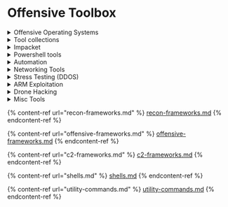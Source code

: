 # Offensive Toolbox

<details>

<summary>Offensive Operating Systems</summary>

* [Kali Linux](https://www.kali.org/) - The one, the only. Kali Linux is an open-source, Debian-based Linux distribution geared towards various information security tasks, such as Penetration Testing, Security Research, Computer Forensics and Reverse Engineering.
  * [pimpmykali](https://github.com/Dewalt-arch/pimpmykali) - Fixes for new imported Kali Linux virtual machines
  * _Penetration Testing: Using Kali Linux - pg. 55_
* [ParrotOS](https://parrotsec.org/) - Parrot OS, the flagship product of Parrot Security is a GNU/Linux distribution based on Debian and designed with Security and Privacy in mind. It includes a full portable laboratory for all kinds of cyber security operations, from pentesting to digital forensics and reverse engineering, but it also includes everything needed to develop your own software or keep your data secure.
* [Commando-VM](https://github.com/fireeye/commando-vm) - Complete Mandiant Offensive VM (Commando VM), a fully customizable Windows-based pentesting virtual machine distribution.
* [ThreatBox](https://github.com/threatexpress/threatbox) - A handy offensive linux distro that uses a set of Ansible playbooks for automation and deployment.
* [AriaCloud](https://github.com/iknowjason/AriaCloud) - A remote penetration testing Docker container, with a focus on including cloud penetration testing tools for Azure, AWS, and GCP.
* [https://blackarch.org/](https://blackarch.org/index.html) - Offensive Distrobution based on Arch.
* ****[Exegol](https://github.com/ShutdownRepo/Exegol) - Exegol is a fully configured docker with many useful additional tools, resources (scripts and binaries for privesc, credential theft etc.) and some configuration (oh-my-zsh, history, aliases, colorized output for some tools). It can be used in pentest engagements, bugbounty, CTF, HackTheBox, OSCP lab & exam and so on.
  * [https://hakin9.org/exegol-a-fully-featured-and-community-driven-hacking-environment/](https://hakin9.org/exegol-a-fully-featured-and-community-driven-hacking-environment/)

</details>

<details>

<summary>Tool collections</summary>

* [Awesome Lists Collection: Security Tools](https://github.com/tina1998612/Awesome-Security-Tool-List)
* [A Complete Penetration Testing & Hacking Tools List for Hackers & Security Professionals : ](https://www.reddit.com/r/HowToHack/comments/ewm1ax/a\_complete\_penetration\_testing\_hacking\_tools\_list/)
* [HowToHack](https://www.reddit.com/r/HowToHack/comments/ewm1ax/a\_complete\_penetration\_testing\_hacking\_tools\_list/) - Reddit's Penetration tools list
* [Rawsec's CyberSecurity Inventory](https://inventory.rawsec.ml/tools.html)&#x20;
* [ToolsWatch.org – The Hackers Arsenal Tools Portal](http://www.toolswatch.org/)
* [The Penetration Testers Framework](https://github.com/trustedsec/ptf) - Installation script for a huge collection of security tools to be installed on any linux distro
* [The only Penetration testing resources you need - kalitut](https://kalitut.com/penetration-testing-resources/)
* [https://0xsp.com/offensive/red-teaming-toolkit-collection](https://0xsp.com/offensive/red-teaming-toolkit-collection)
* [https://github.com/cheetz](https://github.com/cheetz) - The Github repo if Peter Kim, author of the Hacker Playbook
* [https://github.com/GhostPack](https://github.com/GhostPack) - Amazing toolkit created by Bloodhound author Harmj0y
* [https://github.com/Flangvik/SharpCollection](https://github.com/Flangvik/SharpCollection) - Nightly builds of common C# offensive tools, fresh from their respective master branches built and released in a CDI fashion using Azure DevOps release pipelines.
* [RedTeam\_toolkit](https://github.com/signorrayan/RedTeam\_toolkit) - an Open-Source Django Offensive Web-App containing useful offensive tools used in the red-teamming together for the security specialist to identify vulnerabilities.
  * [https://reconshell.com/redteam-toolkit/](https://reconshell.com/redteam-toolkit/)
* [https://houdini.secsi.io/](https://houdini.secsi.io/) - **HOUDINI** (Hundreds of Offensive and Useful Docker Images for Network Intrusion) is a curated list of **Network Security** related Docker Images for Network Intrusion purposes.

</details>

<details>

<summary>Impacket</summary>

****[**Impacket**](https://github.com/SecureAuthCorp/impacket) **-** Impacket is a collection of Python classes for working with network protocols. Impacket is focused on providing low-level programmatic access to the packets and for some protocols (e.g. SMB1-3 and MSRPC) the protocol implementation itself. Packets can be constructed from scratch, as well as parsed from raw data, and the object oriented API makes it simple to work with deep hierarchies of protocols. The library provides a set of tools as examples of what can be done within the context of this library.

* [https://www.kali.org/tools/impacket/](https://www.kali.org/tools/impacket/)
* [https://www.kali.org/tools/impacket-scripts/](https://www.kali.org/tools/impacket-scripts/)
* [https://www.secureauth.com/labs/open-source-tools/impacket/](https://www.secureauth.com/labs/open-source-tools/impacket/)
* [https://www.hackingarticles.in/impacket-guide-smb-msrpc/](https://www.hackingarticles.in/impacket-guide-smb-msrpc/)
* [https://cheatsheet.haax.fr/windows-systems/exploitation/impacket/](https://cheatsheet.haax.fr/windows-systems/exploitation/impacket/)
* _Operator Handbook: Impacket - pg. 93_

</details>

<details>

<summary>Powershell tools</summary>

* [Powershell Suite ](https://github.com/FuzzySecurity/PowerShell-Suite)- Misc handy offensive powershell script
* [Nishang](https://github.com/samratashok/nishang)  - Nishang is a framework and collection of scripts and payloads which enables usage of PowerShell for offensive security, penetration testing and red teaming. Nishang is useful during all phases of penetration testing.
* [PowerSharpPack](https://github.com/S3cur3Th1sSh1t/PowerSharpPack) - Many usefull offensive CSharp Projects wraped into Powershell for easy usage.
* [PowerHub](https://github.com/AdrianVollmer/PowerHub) - PowerHub is a convenient post exploitation tool for PowerShell which aids a pentester in transferring data, in particular code which may get flagged by endpoint protection
* [https://www.infosecmatter.com/powershell-commands-for-pentesters/](https://www.infosecmatter.com/powershell-commands-for-pentesters/)
* [http://windowsitpro.com/powershell/running-powershell-scripts-easy-1-2-3](http://windowsitpro.com/powershell/running-powershell-scripts-easy-1-2-3)
* [https://docs.quasarops.com/en/public/the-soc-analyst-scrolls/powershell](https://docs.quasarops.com/en/public/the-soc-analyst-scrolls/powershell)
* [https://docs.quasarops.com/en/public/the-soc-analyst-scrolls/one-liners](https://docs.quasarops.com/en/public/the-soc-analyst-scrolls/one-liners)

</details>

<details>

<summary>Automation</summary>

* [https://www.ansible.com/](https://www.ansible.com/) - An enterprise automation platform for the entire IT organization
  * _Operator Handbook: Ansible Commands - pg. 16_
* [threatbox](https://github.com/threatexpress/threatbox) - Offensive distribution loaded with Ansible scripts for offensive automation.Utility techniques are ones you might not use every engagement, but are still super important to have. Sometimes these supplementary techniques will be the only way you can exploit your target.
* [https://offensive-terraform.github.io](https://offensive-terraform.github.io/) - Automated multi step offensive attack modules with Infrastructure as Code(IaC)
  * [https://www.ired.team/offensive-security/red-team-infrastructure/automating-red-team-infrastructure-with-terraform](https://www.ired.team/offensive-security/red-team-infrastructure/automating-red-team-infrastructure-with-terraform)
* [expect](https://www.kali.org/tools/expect/) - Expect is a tool for automating interactive applications according to a script. Following the script, Expect knows what can be expected from a program and what the correct response should be.
* [ warhorse](https://github.com/warhorse/warhorse) - Warhorse consists of a fully-featured Ansible playbook to deploy infrastructure in the cloud for conducting security assessments. The Playbook combines Terraform & Ansible to deploy and configure virtual machines for a wide range of use cases. This Playbook is highly customizable and includes operational security. No experience with Ansible or Terraform is required to use this Playbook.
  * [https://docs.war-horse.io/](https://docs.war-horse.io/)

</details>

<details>

<summary>Networking Tools</summary>

* [0trace](https://www.kali.org/tools/0trace/) - A traceroute tool that can be run within an existing, open TCP connection, therefore bypassing some types of stateful packet filters with ease.
* [fping](https://www.kali.org/tools/fping/) - fping is a ping like program which uses the Internet Control Message Protocol (ICMP) echo request to determine if a target host is responding.
* [Netwox Toolkit](https://www.kali.org/tools/netw-ib-ox-ag/) - Toolbox netwox helps to find and solve network problems.
* [hping3](https://www.kali.org/tools/hping3/) - hping3 is a network tool able to send custom ICMP/UDP/TCP packets and to display target replies like ping does with ICMP replies.

</details>

<details>

<summary>Stress Testing (DDOS)</summary>

* [https://cheatsheetseries.owasp.org/cheatsheets/Denial\_of\_Service\_Cheat\_Sheet.html](https://cheatsheetseries.owasp.org/cheatsheets/Denial\_of\_Service\_Cheat\_Sheet.html)
* [https://github.com/ddosify/ddosify](https://github.com/ddosify/ddosify) - High-performance load testing tool, written in Golang.
* [https://github.com/rozgo/anevicon](https://github.com/rozgo/anevicon)
* [https://sourceforge.net/projects/high-orbit-ion-cannon/](https://sourceforge.net/projects/high-orbit-ion-cannon/)
* [https://github.com/NewEraCracker/LOIC](https://github.com/NewEraCracker/LOIC)
* [https://github.com/649/Memcrashed-DDoS-Exploit](https://github.com/649/Memcrashed-DDoS-Exploit)
* [https://github.com/gkbrk/slowloris](https://github.com/gkbrk/slowloris)
* [https://github.com/epsylon/ufonet](https://github.com/epsylon/ufonet)
* [https://github.com/s1l3nt78/Dark-Star](https://github.com/s1l3nt78/Dark-Star)
* [https://github.com/LimerBoy/Impulse](https://github.com/LimerBoy/Impulse)
* [https://github.com/RoseSecurity/DNS-Fender](https://github.com/RoseSecurity/DNS-Fender)
* [goldeneye](https://www.kali.org/tools/goldeneye/) - GoldenEye is a HTTP DoS Test Tool. This tool can be used to test if a site is susceptible to Deny of Service (DoS) attacks. Is possible to open several parallel connections against a URL to check if the web server can be compromised.
* [siege](https://www.kali.org/tools/siege/) - Siege is an regression test and benchmark utility. It can stress test a single URL with a user defined number of simulated users, or it can read many URLs into memory and stress them simultaneously.
* [**DOS Attack Penetration Testing (Part 1)**](https://www.hackingarticles.in/dos-penetration-testing-part-1/)
* [**DOS Attack Penetration Testing (Part 2)**](https://www.hackingarticles.in/dos-attack-penetration-testing-part-2/)

</details>

<details>

<summary>ARM Exploitation</summary>

* [https://ad2001.gitbook.io/a-noobs-guide-to-arm-exploitation/](https://ad2001.gitbook.io/a-noobs-guide-to-arm-exploitation/)

</details>

<details>

<summary>Drone Hacking</summary>

* [https://github.com/HKSSY/Drone-Hacking-Tool](https://github.com/HKSSY/Drone-Hacking-Tool)

</details>

<details>

<summary>Misc Tools</summary>

* [Karkinos -](https://hakin9.org/karkinos-penetration-testing-and-hacking-ctfs-swiss-army-knife/) Karkinos is a light-weight 'Swiss Army Knife' for penetration testing and/or hacking CTF's. Currently, Karkinos offers the following:
  * Encoding/Decoding characters
  * Encrypting/Decrypting text or files
  * Reverse shell handling
  * Cracking and generating hashes
* [https://sygnialabs.github.io/DROPS/](https://sygnialabs.github.io/DROPS/) - Dynamic Pentesting Cheatsheet.
* [Interlace](https://github.com/codingo/Interlace) - Easily turn single threaded command line applications into a fast, multi-threaded application with CIDR and glob support.
  * [https://hakluke.medium.com/interlace-a-productivity-tool-for-pentesters-and-bug-hunters-automate-and-multithread-your-d18c81371d3d](https://hakluke.medium.com/interlace-a-productivity-tool-for-pentesters-and-bug-hunters-automate-and-multithread-your-d18c81371d3d)
* [pyWhat](https://github.com/bee-san/pyWhat) - Command line to to identify...well anything.
* [arsenal](https://github.com/Orange-Cyberdefense/arsenal) - Arsenal is just a quick inventory and launcher for hacking programs. Great for filling in the blank.
* [WadComs - ](https://wadcoms.github.io)WADComs is an interactive cheat sheet, containing a curated list of offensive security tools and their respective commands, to be used against Windows/AD environments.
* [scapy](https://github.com/secdev/scapy) - Scapy is a powerful Python-based interactive packet manipulation program and library.
* [fragrouter](https://www.kali.org/tools/fragrouter/) - Fragrouter is a network intrusion detection evasion toolkit.
* [python-faraday](https://www.kali.org/tools/python-faraday/) - Faraday introduces a new concept (IPE) Integrated Penetration-Test Environment a multiuser Penetration test IDE.
* [routersploit](https://www.kali.org/tools/routersploit/) - This package contains an open-source exploitation framework dedicated to embedded devices. It consists of various modules that aids penetration testing operations
* [erfs](https://github.com/hackerschoice/erfs) - An easy-to-use, easy-to-setup, hassle-free secure file system with the encrypted data being stored on a remote cloud server without having to trust the server.
  * [https://hackerschoice.medium.com/thcs-encrypted-cloud-based-file-system-a39234bd7cac](https://hackerschoice.medium.com/thcs-encrypted-cloud-based-file-system-a39234bd7cac)
* [LDAPmonitor](https://github.com/p0dalirius/LDAPmonitor) - Monitor creation, deletion and changes to LDAP objects live during your pentest or system administration!
* [https://github.com/codingo/Interlace](https://github.com/codingo/Interlace) - Easily turn single threaded command line applications into a fast, multi-threaded application with CIDR and glob support.

</details>

{% content-ref url="recon-frameworks.md" %}
[recon-frameworks.md](recon-frameworks.md)
{% endcontent-ref %}

{% content-ref url="offensive-frameworks.md" %}
[offensive-frameworks.md](offensive-frameworks.md)
{% endcontent-ref %}

{% content-ref url="c2-frameworks.md" %}
[c2-frameworks.md](c2-frameworks.md)
{% endcontent-ref %}

{% content-ref url="shells.md" %}
[shells.md](shells.md)
{% endcontent-ref %}

{% content-ref url="utility-commands.md" %}
[utility-commands.md](utility-commands.md)
{% endcontent-ref %}
